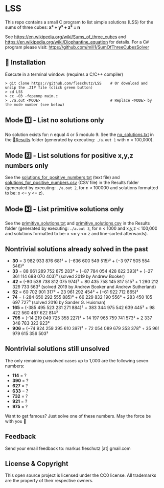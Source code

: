 LSS
===
This repo contains a small C program to list simple solutions (LSS) for the sums of three cubes: **x³ + y³ + z³ = n**

See https://en.wikipedia.org/wiki/Sums_of_three_cubes and https://en.wikipedia.org/wiki/Diophantine_equation for details. For a C# program please visit: https://github.com/mill1/SumOfThreeCubesSolver


🔧 Installation
----------------
Execute in a terminal window: (requires a C/C++ compiler)
```
> git clone https://github.com/fleschutz/LSS    # Or download and unzip the .ZIP file (click green button)
> cd LSS
> cc -O3 -fopenmp main.c 
> ./a.out <MODE>                                # Replace <MODE> by the mode number (see below)
```

Mode 1️⃣ - List no solutions only
---------------------------------
No solution exists for: n equal 4 or 5 modulo 9. See the [no_solutions.txt](Results/no_solutions.txt) in the [📂Results](Results) folder (generated by executing: `./a.out 1` with n < 100,000).


Mode 2️⃣ - List solutions for positive x,y,z numbers only
---------------------------------------------------------
See the [solutions_for_positive_numbers.txt](Results/solutions_for_positive_numbers.txt) (text file) and [solutions_for_positive_numbers.csv](Results/solutions_for_positive_numbers.csv) (CSV file) in the Results folder (generated by executing: `./a.out 2`, for n < 100000 and solutions formatted to be: x <= y <= z).


Mode 3️⃣ - List primitive solutions only
----------------------------------------
See the [primitive_solutions.txt](Results/primitive_solutions.txt) and [primitive_solutions.csv](Results/primitive_solutions.csv) in the Results folder (generated by executing: `./a.out 3`, for n < 1000 and x,y,z < 100,000 and solutions formatted to be: x <= y <= z and line-sorted afterwards).


Nontrivial solutions already solved in the past
-----------------------------------------------
* **30** = 3 982 933 876 681³ + (−636 600 549 515)³ + (−3 977 505 554 546)³
* **33** = 88 661 289 752 875 283³ + (−87 784 054 428 622 393)³ + (−27 361 114 688 070 403)³   (solved 2019 by Andrew Booker)
* **42** = (-80 538 738 812 075 974)³ + 80 435 758 145 817 515³ + 1 260 212 329 733 563³  (solved 2019 by Andrew Booker and Andrew Sutherland)
* **52** = 60 702 901 317³ + 23 961 292 454³ + (−61 922 712 865)³
* **74** = (-284 650 292 555 885)³ + 66 229 832 190 556³ + 283 450 105 697 727³     (solved 2016 by Sander G. Huisman)
* **165** = (-385 495 523 231 271 884)³ + 383 344 975 542 639 445³ + 98 422 560 467 622 814³
* **795** = (-14 219 049 725 358 227)³ + 14 197 965 759 741 573³ + 2 337 348 783 323 923³
* **906** = (−74 924 259 395 610 397)³ + 72 054 089 679 353 378³ + 35 961 979 615 356 503³


Nontrivial solutions still unsolved
-----------------------------------
The only remaining unsolved cases up to 1,000 are the following seven numbers:

* **114** = ?
* **390** = ?
* **627** = ?
* **633** = ?
* **732** = ?
* **921** = ?
* **975** = ?

Want to get famous? Just solve one of these numbers. May the force be with you 🖖

Feedback
--------
Send your email feedback to: markus.fleschutz [at] gmail.com


License & Copyright
-------------------
This open source project is licensed under the CC0 license. All trademarks are the property of their respective owners.
